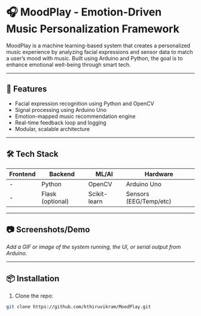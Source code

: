 # 🎧 MoodPlay - Emotion-Driven Music Personalization Framework

MoodPlay is a machine learning-based system that creates a personalized music experience by analyzing facial expressions and sensor data to match a user’s mood with music. Built using Arduino and Python, the goal is to enhance emotional well-being through smart tech.

---

## 🚀 Features

- Facial expression recognition using Python and OpenCV
- Signal processing using Arduino Uno
- Emotion-mapped music recommendation engine
- Real-time feedback loop and logging
- Modular, scalable architecture

---

## 🛠️ Tech Stack

| Frontend      | Backend       | ML/AI         | Hardware      |
|---------------|---------------|---------------|---------------|
| -             | Python        | OpenCV        | Arduino Uno   |
| -             | Flask (optional) | Scikit-learn | Sensors (EEG/Temp/etc) |

---

## 📷 Screenshots/Demo

_Add a GIF or image of the system running, the UI, or serial output from Arduino._

---

## 📦 Installation

1. Clone the repo:
```bash
git clone https://github.com/kthiruvikram/MoodPlay.git
